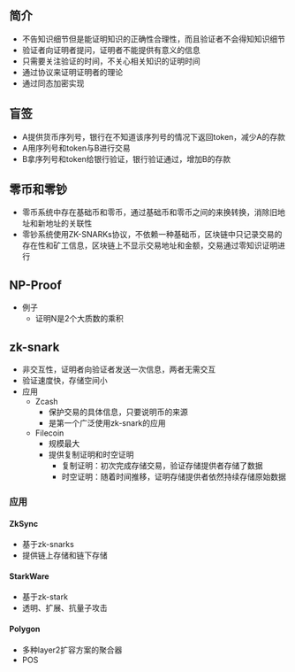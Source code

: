 ## 简介

- 不告知识细节但是能证明知识的正确性合理性，而且验证者不会得知知识细节
- 验证者向证明者提问，证明者不能提供有意义的信息
- 只需要关注验证的时间，不关心相关知识的证明时间
- 通过协议来证明证明者的理论
- 通过同态加密实现

## 盲签

- A提供货币序列号，银行在不知道该序列号的情况下返回token，减少A的存款
- A用序列号和token与B进行交易
- B拿序列号和token给银行验证，银行验证通过，增加B的存款

## 零币和零钞

- 零币系统中存在基础币和零币，通过基础币和零币之间的来换转换，消除旧地址和新地址的关联性
- 零钞系统使用ZK-SNARKs协议，不依赖一种基础币，区块链中只记录交易的存在性和矿工信息，区块链上不显示交易地址和金额，交易通过零知识证明进行

## NP-Proof

- 例子
  - 证明N是2个大质数的乘积

## zk-snark

- 非交互性，证明者向验证者发送一次信息，两者无需交互
- 验证速度快，存储空间小
- 应用
  - Zcash
    - 保护交易的具体信息，只要说明币的来源
    - 是第一个广泛使用zk-snark的应用
  - Filecoin
    - 规模最大
    - 提供复制证明和时空证明
      - 复制证明：初次完成存储交易，验证存储提供者存储了数据
      - 时空证明：随着时间推移，证明存储提供者依然持续存储原始数据

### 应用

#### ZkSync

- 基于zk-snarks
- 提供链上存储和链下存储

#### StarkWare

- 基于zk-stark
- 透明、扩展、抗量子攻击

#### Polygon

- 多种layer2扩容方案的聚合器
- POS

